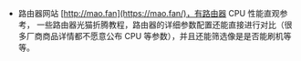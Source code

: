 - 路由器网站 [http://mao.fan](https://mao.fan/)，有路由器 CPU 性能直观参考， 一些路由器光猫折腾教程，路由器的详细参数配置还能直接进行对比（很多厂商商品详情都不愿意公布 CPU 等参数），并且还能筛选像是是否能刷机等等。